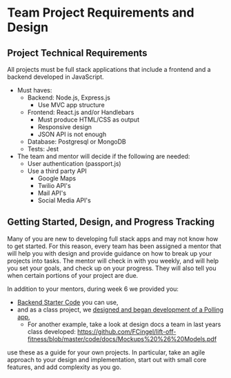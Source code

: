 # Team Project Requirements and Design

## Project Technical Requirements

All projects must be full stack applications that include a frontend and a backend developed in JavaScript.

- Must haves:
    + Backend: Node.js, Express.js
        * Use MVC app structure
    + Frontend: React.js and/or Handlebars
        * Must produce HTML/CSS as output
        * Responsive design
        * JSON API is not enough
    + Database: Postgresql or MongoDB
    + Tests: Jest
- The team and mentor will decide if the following are needed:
    + User authentication (passport.js)
    + Use a third party API
        * Google Maps
        * Twilio API's
        * Mail API's
        * Social Media API's

## Getting Started, Design, and Progress Tracking

Many of you are new to developing full stack apps and may not know how to get started. For this reason, every team has been assigned a mentor that will help you with design and provide guidance on how to break up your projects into tasks. The mentor will check in with you weekly, and will help you set your goals, and check up on your progress. They will also tell you when certain portions of your project are due.

In addition to your mentors, during week 6 we provided you:

- [Backend Starter Code](https://github.com/CUNYTechPrep/week-06-projects/tree/master/backend-starter-code) you can use,
- and as a class project, we [designed and began development of a Polling app](https://github.com/CUNYTechPrep/week-06-projects/), 
    + For another example, take a look at design docs a team in last years class developed: https://github.com/FCingel/lift-off-fitness/blob/master/code/docs/Mockups%20%26%20Models.pdf

use these as a guide for your own projects. In particular, take an agile approach to your design and implementation, start out with small core features, and add complexity as you go.

